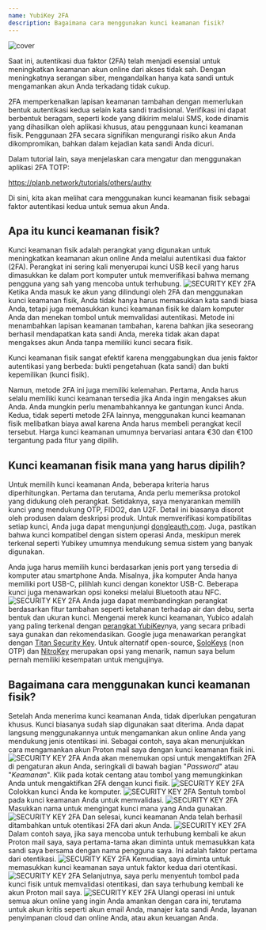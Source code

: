 ```yaml
---
name: YubiKey 2FA
description: Bagaimana cara menggunakan kunci keamanan fisik?
---
```

![cover](assets/cover.webp)

Saat ini, autentikasi dua faktor (2FA) telah menjadi esensial untuk meningkatkan keamanan akun online dari akses tidak sah. Dengan meningkatnya serangan siber, mengandalkan hanya kata sandi untuk mengamankan akun Anda terkadang tidak cukup.

2FA memperkenalkan lapisan keamanan tambahan dengan memerlukan bentuk autentikasi kedua selain kata sandi tradisional. Verifikasi ini dapat berbentuk beragam, seperti kode yang dikirim melalui SMS, kode dinamis yang dihasilkan oleh aplikasi khusus, atau penggunaan kunci keamanan fisik. Penggunaan 2FA secara signifikan mengurangi risiko akun Anda dikompromikan, bahkan dalam kejadian kata sandi Anda dicuri.

Dalam tutorial lain, saya menjelaskan cara mengatur dan menggunakan aplikasi 2FA TOTP:

https://planb.network/tutorials/others/authy

Di sini, kita akan melihat cara menggunakan kunci keamanan fisik sebagai faktor autentikasi kedua untuk semua akun Anda.

## Apa itu kunci keamanan fisik?

Kunci keamanan fisik adalah perangkat yang digunakan untuk meningkatkan keamanan akun online Anda melalui autentikasi dua faktor (2FA). Perangkat ini sering kali menyerupai kunci USB kecil yang harus dimasukkan ke dalam port komputer untuk memverifikasi bahwa memang pengguna yang sah yang mencoba untuk terhubung.
![SECURITY KEY 2FA](assets/notext/01.webp)
Ketika Anda masuk ke akun yang dilindungi oleh 2FA dan menggunakan kunci keamanan fisik, Anda tidak hanya harus memasukkan kata sandi biasa Anda, tetapi juga memasukkan kunci keamanan fisik ke dalam komputer Anda dan menekan tombol untuk memvalidasi autentikasi. Metode ini menambahkan lapisan keamanan tambahan, karena bahkan jika seseorang berhasil mendapatkan kata sandi Anda, mereka tidak akan dapat mengakses akun Anda tanpa memiliki kunci secara fisik.

Kunci keamanan fisik sangat efektif karena menggabungkan dua jenis faktor autentikasi yang berbeda: bukti pengetahuan (kata sandi) dan bukti kepemilikan (kunci fisik).

Namun, metode 2FA ini juga memiliki kelemahan. Pertama, Anda harus selalu memiliki kunci keamanan tersedia jika Anda ingin mengakses akun Anda. Anda mungkin perlu menambahkannya ke gantungan kunci Anda. Kedua, tidak seperti metode 2FA lainnya, menggunakan kunci keamanan fisik melibatkan biaya awal karena Anda harus membeli perangkat kecil tersebut. Harga kunci keamanan umumnya bervariasi antara €30 dan €100 tergantung pada fitur yang dipilih.

## Kunci keamanan fisik mana yang harus dipilih?

Untuk memilih kunci keamanan Anda, beberapa kriteria harus diperhitungkan.
Pertama dan terutama, Anda perlu memeriksa protokol yang didukung oleh perangkat. Setidaknya, saya menyarankan memilih kunci yang mendukung OTP, FIDO2, dan U2F. Detail ini biasanya disorot oleh produsen dalam deskripsi produk. Untuk memverifikasi kompatibilitas setiap kunci, Anda juga dapat mengunjungi [dongleauth.com](https://www.dongleauth.com/dongles/).
Juga, pastikan bahwa kunci kompatibel dengan sistem operasi Anda, meskipun merek terkenal seperti Yubikey umumnya mendukung semua sistem yang banyak digunakan.

Anda juga harus memilih kunci berdasarkan jenis port yang tersedia di komputer atau smartphone Anda. Misalnya, jika komputer Anda hanya memiliki port USB-C, pilihlah kunci dengan konektor USB-C. Beberapa kunci juga menawarkan opsi koneksi melalui Bluetooth atau NFC.
![SECURITY KEY 2FA](assets/notext/02.webp)
Anda juga dapat membandingkan perangkat berdasarkan fitur tambahan seperti ketahanan terhadap air dan debu, serta bentuk dan ukuran kunci.
Mengenai merek kunci keamanan, Yubico adalah yang paling terkenal dengan [perangkat YubiKey](https://www.yubico.com/)nya, yang secara pribadi saya gunakan dan rekomendasikan. Google juga menawarkan perangkat dengan [Titan Security Key](https://store.google.com/fr/product/titan_security_key). Untuk alternatif open-source, [SoloKeys](https://solokeys.com/) (non OTP) dan [NitroKey](https://www.nitrokey.com/products/nitrokeys) merupakan opsi yang menarik, namun saya belum pernah memiliki kesempatan untuk mengujinya.
## Bagaimana cara menggunakan kunci keamanan fisik?

Setelah Anda menerima kunci keamanan Anda, tidak diperlukan pengaturan khusus. Kunci biasanya sudah siap digunakan saat diterima. Anda dapat langsung menggunakannya untuk mengamankan akun online Anda yang mendukung jenis otentikasi ini. Sebagai contoh, saya akan menunjukkan cara mengamankan akun Proton mail saya dengan kunci keamanan fisik ini.
![SECURITY KEY 2FA](assets/notext/03.webp)
Anda akan menemukan opsi untuk mengaktifkan 2FA di pengaturan akun Anda, seringkali di bawah bagian "*Password*" atau "*Keamanan*". Klik pada kotak centang atau tombol yang memungkinkan Anda untuk mengaktifkan 2FA dengan kunci fisik.
![SECURITY KEY 2FA](assets/notext/04.webp)
Colokkan kunci Anda ke komputer.
![SECURITY KEY 2FA](assets/notext/05.webp)
Sentuh tombol pada kunci keamanan Anda untuk memvalidasi.
![SECURITY KEY 2FA](assets/notext/06.webp)
Masukkan nama untuk mengingat kunci mana yang Anda gunakan.
![SECURITY KEY 2FA](assets/notext/07.webp)
Dan selesai, kunci keamanan Anda telah berhasil ditambahkan untuk otentikasi 2FA dari akun Anda.
![SECURITY KEY 2FA](assets/notext/08.webp)
Dalam contoh saya, jika saya mencoba untuk terhubung kembali ke akun Proton mail saya, saya pertama-tama akan diminta untuk memasukkan kata sandi saya bersama dengan nama pengguna saya. Ini adalah faktor pertama dari otentikasi.
![SECURITY KEY 2FA](assets/notext/09.webp)
Kemudian, saya diminta untuk memasukkan kunci keamanan saya untuk faktor kedua dari otentikasi.
![SECURITY KEY 2FA](assets/notext/10.webp)
Selanjutnya, saya perlu menyentuh tombol pada kunci fisik untuk memvalidasi otentikasi, dan saya terhubung kembali ke akun Proton mail saya.
![SECURITY KEY 2FA](assets/notext/11.webp)
Ulangi operasi ini untuk semua akun online yang ingin Anda amankan dengan cara ini, terutama untuk akun kritis seperti akun email Anda, manajer kata sandi Anda, layanan penyimpanan cloud dan online Anda, atau akun keuangan Anda.
